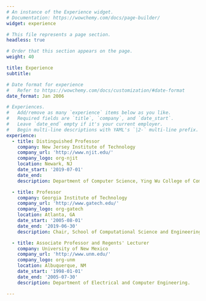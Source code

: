 ```yaml
---
# An instance of the Experience widget.
# Documentation: https://wowchemy.com/docs/page-builder/
widget: experience

# This file represents a page section.
headless: true

# Order that this section appears on the page.
weight: 40

title: Experience
subtitle:

# Date format for experience
#   Refer to https://wowchemy.com/docs/customization/#date-format
date_format: Jan 2006

# Experiences.
#   Add/remove as many `experience` items below as you like.
#   Required fields are `title`, `company`, and `date_start`.
#   Leave `date_end` empty if it's your current employer.
#   Begin multi-line descriptions with YAML's `|2-` multi-line prefix.
experience:
  - title: Distinguished Professor
    company: New Jersey Institute of Technology
    company_url: 'http://www.njit.edu/'
    company_logo: org-njit
    location: Newark, NJ
    date_start: '2019-07-01'
    date_end:
    description: Department of Computer Science, Ying Wu College of Computing

  - title: Professor
    company: Georgia Institute of Technology
    company_url: 'http://www.gatech.edu/'
    company_logo: org-gatech
    location: Atlanta, GA
    date_start: '2005-08-01'
    date_end: '2019-06-30'
    description: Chair, School of Computational Science and Engineering.

  - title: Associate Professor and Regents' Lecturer
    company: University of New Mexico
    company_url: 'http://www.unm.edu/'
    company_logo: org-unm
    location: Albuquerque, NM
    date_start: '1998-01-01'
    date_end: '2005-07-30'
    description: Department of Electrical and Computer Engineering.

---
```

